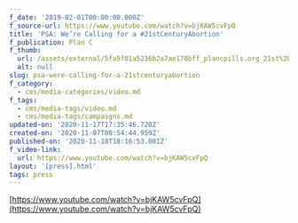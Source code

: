 ```yaml
---
f_date: '2019-02-01T00:00:00.000Z'
f_source-url: https://www.youtube.com/watch?v=bjKAW5cvFpQ
title: 'PSA: We’re Calling for a #21stCenturyAbortion'
f_publication: Plan C
f_thumb:
  url: /assets/external/5fa5f01a5216b2a7ae170bff_plancpills.org_21st%2B(3).png
  alt: null
slug: psa-were-calling-for-a-21stcenturyabortion
f_category:
  - cms/media-categories/video.md
f_tags:
  - cms/media-tags/video.md
  - cms/media-tags/campaigns.md
updated-on: '2020-11-17T17:35:46.720Z'
created-on: '2020-11-07T00:54:44.959Z'
published-on: '2020-11-18T18:16:53.001Z'
f_video-link:
  url: https://www.youtube.com/watch?v=bjKAW5cvFpQ
layout: '[press].html'
tags: press
---
```


[https://www.youtube.com/watch?v=bjKAW5cvFpQ](https://www.youtube.com/watch?v=bjKAW5cvFpQ)
